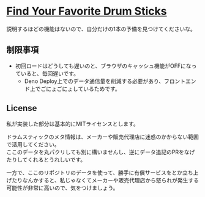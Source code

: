 # [Find Your Favorite Drum Sticks](https://find-drumsticks.deno.dev)

説明するほどの機能はないので、自分だけの1本の予備を見つけてくださいな。

## 制限事項

- 初回ロードはどうしても遅いのと、ブラウザのキャッシュ機能がOFFになっていると、毎回遅いです。
  - Deno Deploy上でのデータ通信量を削減する必要があり、フロントエンド上でごにょごにょしているためです。

## License

私が実装した部分は基本的にMITライセンスとします。

ドラムスティックのメタ情報は、メーカーや販売代理店に迷惑のかからない範囲で活用してください。  
ここのデータを丸パクリしても別に構いませんし、逆にデータ追記のPRをなげたりしてくれるとうれしいです。

一方で、ここのリポジトリのデータを使って、勝手に有償サービスをとか立ち上げたりなんかすると、私じゃなくてメーカーや販売代理店から怒られが発生する可能性が非常に高いので、気をつけましょう。